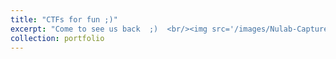 ```yaml
---
title: "CTFs for fun ;)"
excerpt: "Come to see us back  ;)  <br/><img src='/images/Nulab-Capture-the-Flag-CTF-Challenge-Blog.png'>"
collection: portfolio
---
```


<!-- 🌟 Recently, I had the opportunity to attend the CodeFest meetup organized by #Baot. The event featured a workshop on Capture the Flag (CTF) challenges, which introduced me to this concept. These challenges tested my creativity, problem-solving skills, and knowledge of various technologies.
The CTF challenges covered a wide range of subjects, including cryptography, steganography, web exploitation, reverse engineering, and network analysis. Each challenge presented a unique puzzle to solve, pushing me to sharpen my scripting, debugging, network analysis, and vulnerability exploitation skills.
Participating in these challenges was a captivating experience that allowed me to apply my knowledge in real-world scenarios. Even if it is not my main interest area it was good to discover new technologies and to deepen my understanding of cybersecurity and the technologies involved. -->

